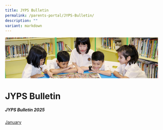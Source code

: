 ```yaml
---
title: JYPS Bulletin
permalink: /parents-portal/JYPS-Bulletin/
description: ""
variant: markdown
---
```

![](/images/banner.gif)

JYPS Bulletin
=============

##### JYPS Bulletin 2025
[January](/files/January_Bulletin_2025_Final.pdf) <br>


